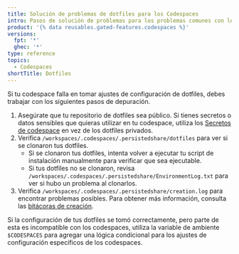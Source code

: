 ```yaml
---
title: Solución de problemas de dotfiles para los Codespaces
intro: Pasos de solución de problemas para los problemas comunes con los dotfiles.
product: '{% data reusables.gated-features.codespaces %}'
versions:
  fpt: '*'
  ghec: '*'
type: reference
topics:
  - Codespaces
shortTitle: Dotfiles
---
```


Si tu codespace falla en tomar ajustes de configuración de dotfiles, debes trabajar con los siguientes pasos de depuración.

1. Asegúrate que tu repositorio de dotfiles sea público. Si tienes secretos o datos sensibles que quieras utilizar en tu codespace, utiliza los [Secretos de codespace](/codespaces/managing-your-codespaces/managing-encrypted-secrets-for-your-codespaces) en vez de los dotfiles privados.
2. Verifica `/workspaces/.codespaces/.persistedshare/dotfiles` para ver si se clonaron tus dotfiles.
    - Si se clonaron tus dotfiles, intenta volver a ejecutar tu script de instalación manualmente para verificar que sea ejecutable.
    - Si tus dotfiles no se clonaron, revisa `/workspaces/.codespaces/.persistedshare/EnvironmentLog.txt` para ver si hubo un problema al clonarlos.
3. Verifica `/workspaces/.codespaces/.persistedshare/creation.log` para encontrar problemas posibles. Para obtener más información, consulta las [bitácoras de creación](/codespaces/troubleshooting/codespaces-logs#creation-logs).

Si la configuración de tus dotfiles se tomó correctamente, pero parte de esta es incompatible con los codespaces, utiliza la variable de ambiente `$CODESPACES` para agregar una lógica condicional para los ajustes de configuración específicos de los codespaces.
